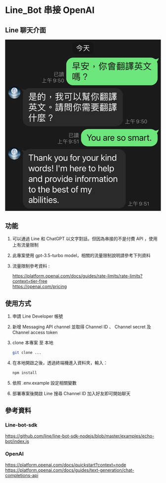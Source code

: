 # Line_Bot 串接 OpenAI

## Line 聊天介面

![image](public/line_bot.jpg)

## 功能

1. 可以通過 Line 和 ChatGPT 以文字對話，但因為串接的不是付費 API ，使用上有流量限制
2. 此專案使用 gpt-3.5-turbo model，相關的流量限制說明請參考下列資料
3. 流量限制參考資料 :

      https://platform.openai.com/docs/guides/rate-limits/rate-limits?context=tier-free   
      https://openai.com/pricing

## 使用方式

1. 申請 Line Developer 帳號
2. 新增 Messaging API channel 並取得 Channel ID 、 Channel secret 及 Channel access token
3. clone 本專案 至 本地

   ```bash
   git clone ...
   ```
4. 在本地開啟之後，透過終端機進入資料夾，輸入：

   ```bash
   npm install
   ```

5. 依照 .env.example 設定相關變數
6. 部署專案後開啟 Line 搜尋 Channel ID 加入好友即可開始聊天


## 參考資料

### Line-bot-sdk
https://github.com/line/line-bot-sdk-nodejs/blob/master/examples/echo-bot/index.js

### OpenAI
https://platform.openai.com/docs/quickstart?context=node
https://platform.openai.com/docs/guides/text-generation/chat-completions-api


